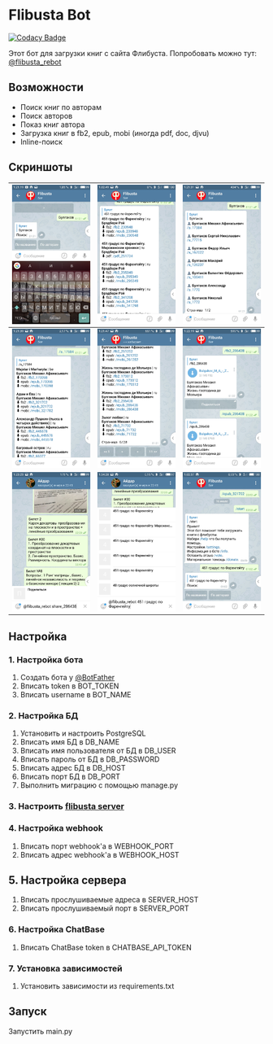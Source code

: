 # Flibusta Bot

[![Codacy Badge](https://api.codacy.com/project/badge/Grade/e457160fdaf545cc8a031bb14146204c)](https://www.codacy.com/manual/Kurbezz/async_flibusta_bot?utm_source=github.com&amp;utm_medium=referral&amp;utm_content=Kurbezz/async_flibusta_bot&amp;utm_campaign=Badge_Grade)

Этот бот для загрузки книг с сайта Флибуста.
Попробовать можно тут: [@flibusta_rebot](https://www.t.me/flibusta_rebot)

## Возможности
* Поиск книг по авторам
* Поиск авторов
* Показ книг автора
* Загрузка книг в fb2, epub, mobi (иногда pdf, doc, djvu)
* Inline-поиск

## Скриншоты

![](/pics/screenshot_1.jpg) | ![](/pics/screenshot_2.jpg) | ![](/pics/screenshot_3.jpg) |
-|-|-
![](/pics/screenshot_4.jpg) | ![](/pics/screenshot_5.jpg) | ![](/pics/screenshot_6.jpg) |
![](/pics/screenshot_7.jpg) | ![](/pics/screenshot_9.jpg) | ![](/pics/screenshot_10.jpg) |

## Настройка
### 1. Настройка бота
1. Создать бота у [@BotFather](https://www.t.me/BotFather)
2.  Вписать token в BOT_TOKEN
3. Вписать username в BOT_NAME
### 2. Настройка БД
1. Установить и настроить PostgreSQL
2. Вписать имя БД в DB_NAME
3. Вписать имя пользователя от БД в DB_USER
4. Вписать пароль от БД в DB_PASSWORD
5. Вписать адрес БД в DB_HOST
6. Вписать порт БД в DB_PORT
7. Выполнить миграцию с помощью manage.py
### 3. Настроить [flibusta server](https://github.com/Kurbezz/flibusta_server)
### 4. Настройка webhook
1. Вписать порт webhook'a в WEBHOOK_PORT
2. Вписать адрес webhook'a в WEBHOOK_HOST
## 5. Настройка сервера
1. Вписать прослушиваемые адреса в SERVER_HOST
2. Вписать прослушиваемый порт в SERVER_PORT
### 6. Настройка ChatBase 
1. Вписать ChatBase token в CHATBASE_API_TOKEN
### 7. Установка зависимостей
1. Установить зависимости из requirements.txt
## Запуск
Запустить main.py
